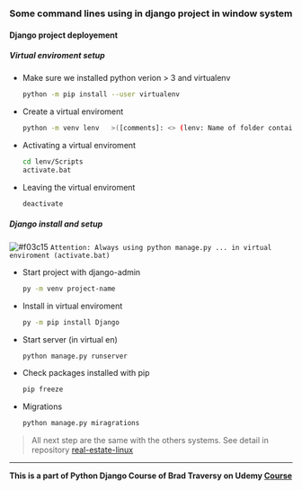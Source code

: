 ### Some command lines using in django project in window system

#### Django project deployement

##### Virtual enviroment setup

- Make sure we installed python verion > 3 and virtualenv

  ```bash
  python -m pip install --user virtualenv
  ```

- Create a virtual enviroment

  ```bash
  python -m venv lenv   >([comments]: <> (lenv: Name of folder contains virtualenv))
  ```

- Activating a virtual enviroment

  ```bash
  cd lenv/Scripts
  activate.bat
  ```

- Leaving the virtual enviroment

  ```bash
  deactivate
  ```

##### Django install and setup

![#f03c15](https://via.placeholder.com/15/f03c15/000000?text=+)
`Attention: Always using python manage.py ... in virtual enviroment (activate.bat)`

- Start project with django-admin

  ```bash
  py -m venv project-name
  ```

- Install in virtual enviroment

  ```bash
  py -m pip install Django
  ```

- Start server (in virtual en)

  ```bash
  python manage.py runserver
  ```

- Check packages installed with pip

  ```bash
  pip freeze
  ```

- Migrations

  ```bash
  python manage.py miragrations
  ```

> All next step are the same with the others systems. See detail in repository [real-estate-linux](https://github.com/tienduy-nguyen/django-web/tree/master/real-estate-linux)

---

**This is a part of Python Django Course of Brad Traversy on Udemy [Course](https://www.udemy.com/course/python-django-dev-to-deployment/)**
